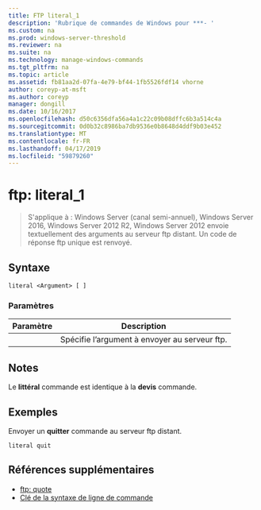 ```yaml
---
title: FTP literal_1
description: 'Rubrique de commandes de Windows pour ***- '
ms.custom: na
ms.prod: windows-server-threshold
ms.reviewer: na
ms.suite: na
ms.technology: manage-windows-commands
ms.tgt_pltfrm: na
ms.topic: article
ms.assetid: fb81aa2d-07fa-4e79-bf44-1fb5526fdf14 vhorne
author: coreyp-at-msft
ms.author: coreyp
manager: dongill
ms.date: 10/16/2017
ms.openlocfilehash: d50c6356dfa56a4a1c22c09b08dffc6b3a514c4a
ms.sourcegitcommit: 0d0b32c8986ba7db9536e0b8648d4ddf9b03e452
ms.translationtype: MT
ms.contentlocale: fr-FR
ms.lasthandoff: 04/17/2019
ms.locfileid: "59879260"
---
```

# <a name="ftp-literal1"></a>ftp: literal_1

>S'applique à : Windows Server (canal semi-annuel), Windows Server 2016, Windows Server 2012 R2, Windows Server 2012 envoie textuellement des arguments au serveur ftp distant. Un code de réponse ftp unique est renvoyé.   

## <a name="syntax"></a>Syntaxe  
```  
literal <Argument> [ ]  
```  
### <a name="parameters"></a>Paramètres  
|Paramètre|Description|  
|-------|--------|  
|<Argument>|Spécifie l’argument à envoyer au serveur ftp.|  
## <a name="remarks"></a>Notes  
Le **littéral** commande est identique à la **devis** commande.  
## <a name="BKMK_Examples"></a>Exemples  
Envoyer un **quitter** commande au serveur ftp distant.  
```  
literal quit  
```  
## <a name="additional-references"></a>Références supplémentaires  
-   [ftp: quote](ftp-quote.md)  
-   [Clé de la syntaxe de ligne de commande](command-line-syntax-key.md)  
